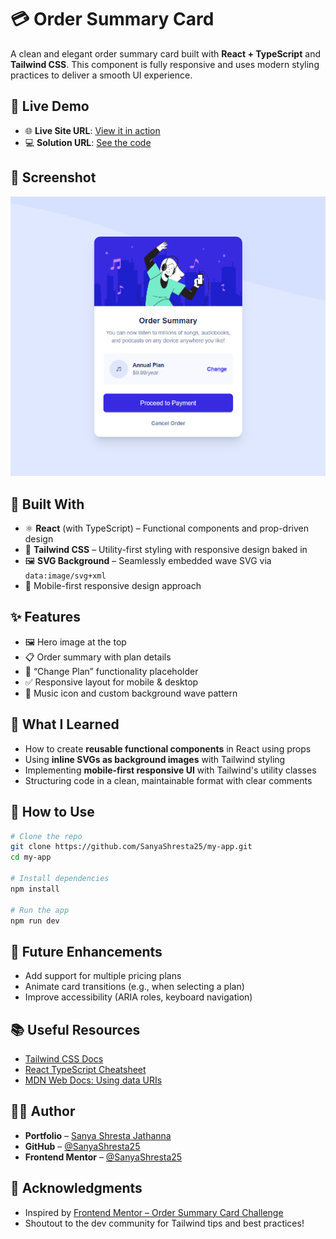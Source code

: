 # 💳 Order Summary Card

  A clean and elegant order summary card built with **React + TypeScript** and **Tailwind CSS**. This component is fully responsive and uses modern styling practices to deliver a smooth UI experience.

  ## 🚀 Live Demo

  - 🌐 **Live Site URL**: [View it in action](https://your-live-site-url.com)
  - 💻 **Solution URL**: [See the code](https://github.com/SanyaShresta25/Order-Summary)

  ## 📸 Screenshot

  ![Order Summary Screenshot](./screenshot.png)

  ## 🧱 Built With

  - ⚛️ **React** (with TypeScript) – Functional components and prop-driven design
  - 🎨 **Tailwind CSS** – Utility-first styling with responsive design baked in
  - 🖼️ **SVG Background** – Seamlessly embedded wave SVG via `data:image/svg+xml`
  - 📱 Mobile-first responsive design approach

  ## ✨ Features

  - 🖼️ Hero image at the top
  - 📋 Order summary with plan details
  - 🔄 “Change Plan” functionality placeholder
  - ✅ Responsive layout for mobile & desktop
  - 🎵 Music icon and custom background wave pattern

  ## 🧠 What I Learned

  - How to create **reusable functional components** in React using props
  - Using **inline SVGs as background images** with Tailwind styling
  - Implementing **mobile-first responsive UI** with Tailwind's utility classes
  - Structuring code in a clean, maintainable format with clear comments

  ## 🔧 How to Use

  ```bash
  # Clone the repo
  git clone https://github.com/SanyaShresta25/my-app.git
  cd my-app

  # Install dependencies
  npm install

  # Run the app
  npm run dev
  ```

  ## 🔄 Future Enhancements

  - Add support for multiple pricing plans
  - Animate card transitions (e.g., when selecting a plan)
  - Improve accessibility (ARIA roles, keyboard navigation)

  ## 📚 Useful Resources

  - [Tailwind CSS Docs](https://tailwindcss.com/docs)
  - [React TypeScript Cheatsheet](https://react-typescript-cheatsheet.netlify.app/)
  - [MDN Web Docs: Using data URIs](https://developer.mozilla.org/en-US/docs/Web/HTTP/Basics_of_HTTP/Data_URIs)

  ## 👩‍💻 Author

  - **Portfolio** – [Sanya Shresta Jathanna](https://sanyashresta.netlify.app/)
  - **GitHub** – [@SanyaShresta25](https://github.com/SanyaShresta25)
  - **Frontend Mentor** – [@SanyaShresta25](https://www.frontendmentor.io/profile/SanyaShresta25)

  ## 🙏 Acknowledgments

  - Inspired by [Frontend Mentor – Order Summary Card Challenge](https://www.frontendmentor.io/challenges/order-summary-component-QlPmajDUj)
  - Shoutout to the dev community for Tailwind tips and best practices!
